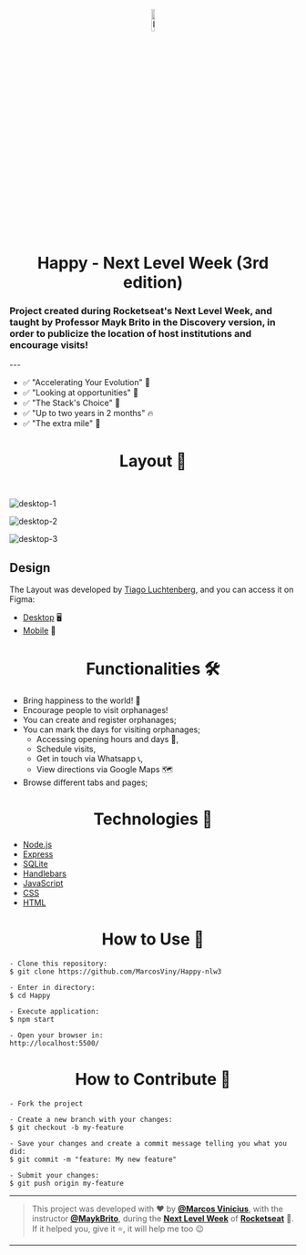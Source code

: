 <p align="center">
      <img src="https://user-images.githubusercontent.com/59374587/95769432-3c361a00-0c8e-11eb-8ce7-9ee9a66f32af.png" width="10%" alt="Happy Logo"/>
</p>

<h1 align="center">Happy - Next Level Week (3rd edition)</h1>

   <h3>Project created during Rocketseat's Next Level Week, and taught by Professor Mayk Brito in the Discovery version, in order to publicize the location of host institutions and encourage visits!</h3>
---
   
   - ✅ "Accelerating Your Evolution" 💪
   - ✅ "Looking at opportunities" 👀
   - ✅ "The Stack's Choice" 📌
   - ✅ "Up to two years in 2 months" 🔥
   - ✅ "The extra mile" 🚀


<h1 align="center">Layout 🎨</h1>

<br>

![desktop-1](https://user-images.githubusercontent.com/58784661/96355069-04770a00-10b4-11eb-81fc-9c7377a43a41.png)

![desktop-2](https://user-images.githubusercontent.com/58784661/96355150-d3e3a000-10b4-11eb-96c3-62ad31ab0f0d.png)

![desktop-3](https://user-images.githubusercontent.com/58784661/96355159-ef4eab00-10b4-11eb-90b9-c9b1b01c2101.gif)


<h2>Design</h2>
   <p>
      The Layout was developed by <a href="https://instagram.com/tiagoluchtenberg">Tiago Luchtenberg</a>, and you can access it on Figma:
      
   - <a href="https://www.figma.com/file/XYb2tha1gU5M8vTwTUmjNx/Happy-Web-(Copy)?node-id=0%3A1">Desktop</a> 🖥️
   - <a href="https://www.figma.com/file/X27FfVxAgy9f5IFa7ONlph/Happy-Mobile?node-id=0%3A1">Mobile</a> 📱
   </p>

<h1 align="center">Functionalities 🛠️</h1>

- Bring happiness to the world! 🥳
- Encourage people to visit orphanages!
- You can create and register orphanages;
- You can mark the days for visiting orphanages;
   - Accessing opening hours and days 📅,
   - Schedule visits,
   - Get in touch via Whatsapp 📞,
   - View directions via Google Maps 🗺
- Browse different tabs and pages;


<h1 align="center">Technologies 🚀</h1>

- [Node.js](https://nodejs.org/en/)
- [Express](https://expressjs.com/pt-br/)
- [SQLite](https://www.sqlite.org/index.html)
- [Handlebars](https://handlebarsjs.com/)
- [JavaScript](https://www.javascript.com/)
- [CSS](https://developer.mozilla.org/pt-BR/docs/Web/CSS)
- [HTML](https://html.com/)

<h1 align="center">How to Use 🤔</h1>

   ```
   - Clone this repository:
   $ git clone https://github.com/MarcosViny/Happy-nlw3

   - Enter in directory:
   $ cd Happy

   - Execute application:
   $ npm start

   - Open your browser in:
   http://localhost:5500/
   ```

<h1 align="center">How to Contribute 💪</h1>

   ```
   - Fork the project 

   - Create a new branch with your changes:
   $ git checkout -b my-feature

   - Save your changes and create a commit message telling you what you did:
   $ git commit -m "feature: My new feature"

   - Submit your changes:
   $ git push origin my-feature
   ```

---

   >This project was developed with ❤️ by **[@Marcos Vinicius](https://www.linkedin.com/in/MarcosViny/)**, with the instructor **[@MaykBrito](https://linkedin.com/in/maykbrito)**, during the **[Next Level Week](https://rocketseat.com.br/)** of **[Rocketseat](https://www.linkedin.com/school/rocketseat/about/)** 💜. <br> 
   If it helped you, give it ⭐, it will help me too 😉 

---
